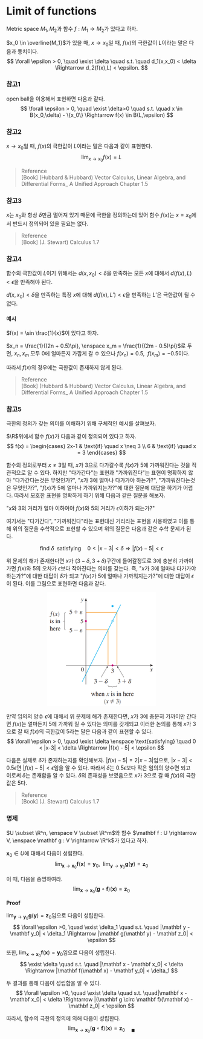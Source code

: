 # Limit of functions
Metric space $M_1,M_2$과 함수 $f : M_1 \rightarrow M_2$가 있다고 하자.

$x_0 \in \overline{M_1}$가 있을 때, $x \rightarrow x_0$일 때, $f(x)$의 극한값이 $L$이라는 말은 다음과 동치이다.
$$ \forall \epsilon > 0, \quad \exist  \delta \quad s.t. \quad d_1(x,x_0) < \delta \Rightarrow d_2(f(x),L) < \epsilon. $$

### 참고1
open ball을 이용해서 표현하면 다음과 같다.
$$ \forall \epsilon > 0, \quad \exist \delta>0 \quad s.t. \quad x \in B(x_0,\delta) - \{x_0\} \Rightarrow f(x) \in B(L,\epsilon) $$

### 참고2
$x \rightarrow x_0$일 때, $f(x)$의 극한값이 $L$이라는 말은 다음과 같이 표현한다.
$$\lim_{x \rightarrow x_0} f(x) = L$$

> Reference  
> [Book] (Hubbard & Hubbard) Vector Calculus, Linear Algebra, and Differential Forms_ A Unified Approach Chapter 1.5

### 참고3
$x$는 $x_0$와 항상 $\delta$만큼 떨어져 있기 때문에 극한을 정의하는데 있어 함수 $f(x)$는 $x = x_0$에서 반드시 정의되어 있을 필요는 없다.

> Reference  
> [Book] (J. Stewart) Calculus 1.7   

### 참고4
함수의 극한값이 $L$이기 위해서는 $d(x,x_0) < \delta$을 만족하는 모든 $x$에 대해서 $d(f(x),L) < \epsilon$을 만족해야 된다.

$d(x,x_0) < \delta$을 만족하는 특정 $x$에 대해 $d(f(x),L') < \epsilon$을 만족하는 $L'$은 극한값이 될 수 없다.

#### 예시
$f(x) = \sin \frac{1}{x}$이 있다고 하자.

$x_n = \frac{1}{(2n + 0.5)\pi}, \enspace x_m = \frac{1}{(2m - 0.5)\pi}$로 두면, $x_n,x_m$ 모두 0에 얼마든지 가깝게 갈 수 있으나 $f(x_n) = 0.5, \enspace f(x_m) = -0.5$이다. 

따라서 $f(x)$의 경우에는 극한값이 존재하지 않게 된다.

> Reference  
> [Book] (Hubbard & Hubbard) Vector Calculus, Linear Algebra, and Differential Forms_ A Unified Approach Chapter 1.5

### 참고5
극한의 정의가 갖는 의미를 이해하기 위해 구체적인 예시를 살펴보자. 

$\R$위에서 함수 $f(x)$가 다음과 같이 정의되어 있다고 하자.
$$ f(x) = \begin{cases} 2x-1 & \text{if} \quad x \neq 3 \\ 6 & \text{if} \quad x = 3 \end{cases} $$

함수의 정의로부터 $x \neq 3$일 때, $x$가 $3$으로 다가갈수록 $f(x)$가 5에 가까워진다는 것을 직관적으로 알 수 있다. 하지만 "다가간다"는 표현과 "가까워진다"는 표현이 명확하지 않아 "다가간다는것은 무엇인가?", "$x$가 $3$에 얼마나 다가가야 하는가?", "가까워진다는것은 무엇인가?", "$f(x)$가 $5$에 얼마나 가까워지는가?"에 대한 질문에 대답을 하기가 어렵다. 따라서 모호한 표현을 명확하게 하기 위해 다음과 같은 질문을 해보자.

"$x$와 3의 거리가 얼마 이하여야 $f(x)$와 5의 거리가 $\epsilon$이하가 되는가?"

여기서는 "다가간다", "가까워진다"라는 표현대신 거리라는 표현을 사용하였고 이를 통해 위의 질문을 수학적으로 표현할 수 있으며 위의 질문은 다음과 같은 수학 문제가 된다.

$$ \text{find } \delta \enspace \text{satisfying} \quad 0 < |x-3| < \delta \Rightarrow |f(x) - 5| < \epsilon $$

위 문제의 해가 존재한다면 $x$가 $(3-\delta, 3+\delta)$구간에 들어갈정도로 3에 충분히 가까이 가면 $f(x)$와 5의 오차가 $\epsilon$보다 작아진다는 의미를 갖는다. 즉, "$x$가 $3$에 얼마나 다가가야 하는가?"에 대한 대답이 $\delta$가 되고 "$f(x)$가 $5$에 얼마나 가까워지는가?"에 대한 대답이 $\epsilon$이 된다.  이를 그림으로 표현하면 다음과 같다.

<p align = "center">
<img src = "./image/Limit1.png" height = 300>
</p>

만약 임의의 양수 $\epsilon$에 대해서 위 문제에 해가 존재한다면, $x$가 3에 충분히 가까이만 간다면 $f(x)$는 얼마든지 5에 가까워 질 수 있다는 의미를 갖게되고 이러한 논의를 통해 $x$가 $3$으로 갈 때 $f(x)$의 극한값이 $5$라는 말은 다음과 같이 표현할 수 있다.
$$ \forall \epsilon > 0, \quad \exist \delta \enspace \text{satisfying} \quad 0 < |x-3| < \delta \Rightarrow |f(x) - 5| < \epsilon $$

다음은 실제로 $\delta$가 존재하는지를 확인해보자. $|f(x) - 5| = 2|x -3|$임으로, $|x-3| < 0.5\epsilon$면 $|f(x) - 5| < \epsilon$임을 알 수 있다. 따라서 $\delta$는 $0.5 \epsilon$보다 작은 임의의 양수면 되고 이로써 $\delta$는 존재함을 알 수 있다. $\delta$의 존재성을 보였음으로 $x$가 $3$으로 갈 때 $f(x)$의 극한값은 $5$다.

> Reference  
> [Book] (J. Stewart) Calculus 1.7   

### 명제
$U \subset \R^n, \enspace V \subset \R^m$와 함수 $\mathbf f : U \rightarrow V, \enspace \mathbf g : V \rightarrow \R^k$가 있다고 하자.

$\mathbf x_0 \in U$에 대해서 다음이 성립한다.
$$ \lim_{\mathbf x \rightarrow \mathbf x_0} \mathbf f(\mathbf x) = \mathbf y_0, \enspace \lim_{\mathbf y \rightarrow \mathbf y_0} \mathbf g(\mathbf y) = \mathbf z_0$$

이 때, 다음을 증명하여라.
$$ \lim_{\mathbf x \rightarrow \mathbf x_0} (\mathbf g \circ \mathbf f)(\mathbf x) = \mathbf z_0 $$

**Proof**

$\lim_{\mathbf y \rightarrow \mathbf y_0} \mathbf g(\mathbf y) = \mathbf z_0$임으로 다음이 성립한다.
$$ \forall \epsilon >0, \quad \exist \delta_1 \quad s.t. \quad |\mathbf y - \mathbf y_0| < \delta_1 \Rightarrow |\mathbf g(\mathbf y) - \mathbf z_0| < \epsilon $$

또한, $\lim_{\mathbf x \rightarrow \mathbf x_0} \mathbf f(\mathbf x) = \mathbf y_0$임으로 다음이 성립한다.
$$ \exist \delta \quad s.t. \quad |\mathbf x - \mathbf x_0| < \delta \Rightarrow |\mathbf f(\mathbf x) - \mathbf y_0| < \delta_1 $$

두 결과를 통해 다음이 성립함을 알 수 있다.
$$ \forall \epsilon >0, \quad \exist \delta \quad s.t. \quad|\mathbf x - \mathbf x_0| < \delta \Rightarrow |(\mathbf g \circ \mathbf f)(\mathbf x) - \mathbf z_0| < \epsilon $$

따라서, 함수의 극한의 정의에 의해 다음이 성립한다.
$$ \lim_{\mathbf x \rightarrow \mathbf x_0} (\mathbf g \circ \mathbf f)(\mathbf x) = \mathbf z_0 \quad {_\blacksquare} $$